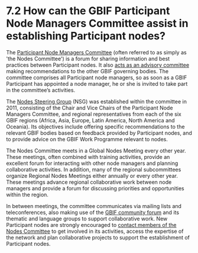 # 7.2 How can the GBIF Participant Node Managers Committee assist in establishing Participant nodes?

The [Participant Node Managers Committee](https://www.gbif.org/contact-us/directory?group=nodesCommittee) \(often referred to as simply as 'the Nodes Committee'\)  is a forum for sharing information and best practices between Participant nodes. It also [acts as an advisory committee](https://www.gbif.org/document/80571) making recommendations to the other GBIF governing bodies. The committee comprises all Participant node managers, so as soon as a GBIF Participant has appointed a node manager, he or she is invited to take part in the committee’s activities. 

The [Nodes Steering Group](https://www.gbif.org/contact-us/directory?group=nsg) \(NSG\) was established within the committee in 2011, consisting of the Chair and Vice Chairs of the Participant Node Managers Committee, and regional representatives from each of the six GBIF regions \(Africa, Asia, Europe, Latin America, North America and Oceania\). Its objectives include offering specific recommendations to the relevant GBIF bodies based on feedback provided by Participant nodes, and to provide advice on the GBIF Work Programme relevant to nodes. 

The Nodes Committee meets in a Global Nodes Meeting every other year. These meetings, often combined with training activities, provide an excellent forum for interacting with other node managers and planning collaborative activities. In addition, many of the regional subcommittees organize Regional Nodes Meetings either annually or every other year. These meetings advance regional collaborative work between node managers and provide a forum for discussing priorities and opportunities within the region.  

In between meetings, the committee communicates via mailing lists and teleconferences, also making use of the [GBIF community forum](http://discourse.gbif.org/) and its thematic and language groups to support collaborative work. New Participant nodes are strongly encouraged to [contact members of the Nodes Committee](https://www.gbif.org/contact-us/directory?group=nodesCommittee) to get involved in its activities, access the expertise of the network and plan collaborative projects to support the establishment of Participant nodes.

